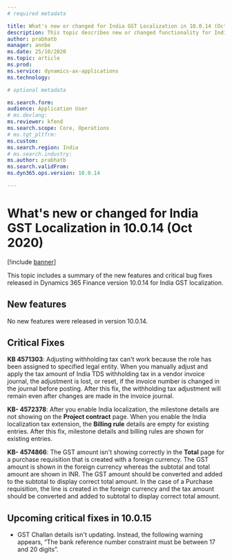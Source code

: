 ```yaml
---
# required metadata

title: What's new or changed for India GST Localization in 10.0.14 (October 2020)
description: This topic describes new or changed functionality for India GST features released in Dynamics 365 Finance version 10.0.14.
author: prabhatb
manager: annbe
ms.date: 25/10/2020
ms.topic: article
ms.prod: 
ms.service: dynamics-ax-applications
ms.technology: 

# optional metadata

ms.search.form: 
audience: Application User
# ms.devlang: 
ms.reviewer: kfend
ms.search.scope: Core, Operations
# ms.tgt_pltfrm: 
ms.custom: 
ms.search.region: India
# ms.search.industry: 
ms.author: prabhatb
ms.search.validFrom: 
ms.dyn365.ops.version: 10.0.14

---
```


# What's new or changed for India GST Localization in 10.0.14 (Oct 2020)

[!include [banner](../includes/banner.md)]

This topic includes a summary of the new features and critical bug fixes released in Dynamics 365 Finance version 10.0.14 for India GST localization. 

## New features

No new features were released in version 10.0.14. 

## Critical Fixes 

 **KB 4571303**: Adjusting withholding tax can't work because the role has been assigned to specified legal entity. When you manually adjust and apply the tax amount of India TDS withholding tax in a vendor invoice journal, the adjustment is lost, or reset, if the invoice number is changed in the journal before posting. After this fix, the withholding tax adjustment will remain even after changes are made in the invoice journal. 

**KB- 4572378**: After you enable India localization, the milestone details are not showing on the **Project contract** page. When you enable the India localization tax extension, the **Billing rule** details are empty for existing entries. After this fix, milestone details and billing rules are shown for existing entries. 

**KB- 4574866**: The GST amount isn't showing correctly in the **Total** page for a purchase requisition that is created with a foreign currency. The GST amount is shown in the foreign currency whereas the subtotal and total amount are shown in INR. The GST amount should be converted and added to the subtotal to display correct total amount. In the case of a Purchase requisition, the line is created in the foreign currency and the tax amount should be converted and added to subtotal to display correct total amount.

## Upcoming critical fixes in 10.0.15 

- GST Challan details isn't updating. Instead, the following warning appears, “The bank reference number constraint must be between 17 and 20 digits”.
